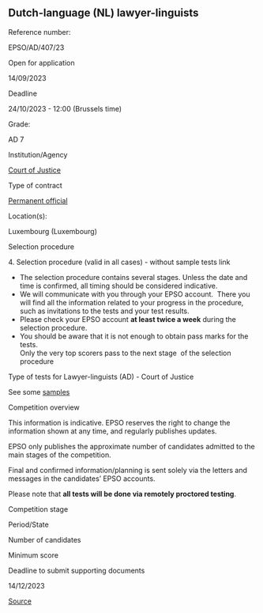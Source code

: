 Dutch-language (NL) lawyer-linguists
------------------------------------

Reference number: 

EPSO/AD/407/23

  

Open for application

14/09/2023

Deadline

24/10/2023 - 12:00 (Brussels time)

Grade: 

AD 7

  

Institution/Agency

[Court of Justice](/en/institutions/court-justice)

Type of contract

[Permanent official](/staff-categories)

Location(s): 

Luxembourg (Luxembourg)

  

Selection procedure

4\. Selection procedure (valid in all cases) - without sample tests link

* The selection procedure contains several stages. Unless the date and time is confirmed, all timing should be considered indicative.
* We will communicate with you through your EPSO account.  There you will find all the information related to your progress in the procedure, such as invitations to the tests and your test results.
* Please check your EPSO account **at least twice a week** during the selection procedure.
* You should be aware that it is not enough to obtain pass marks for the tests.  
    Only the very top scorers pass to the next stage  of the selection procedure

Type of tests for Lawyer-linguists (AD) - Court of Justice

See some [samples](/node/13573)

Competition overview

This information is indicative. EPSO reserves the right to change the information shown at any time, and regularly publishes updates.

EPSO only publishes the approximate number of candidates admitted to the main stages of the competition.

Final and confirmed information/planning is sent solely via the letters and messages in the candidates’ EPSO accounts.

Please note that **all tests will be done via remotely proctored testing**.

Competition stage

Period/State

Number of candidates

Minimum score

Deadline to submit supporting documents

14/12/2023

[Source](https://eu-careers.europa.eu/en/job-opportunities/dutch-language-nl-lawyer-linguists)
